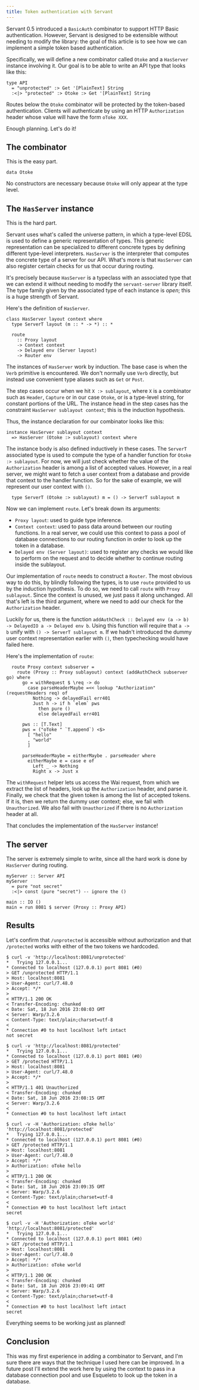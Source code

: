 ```yaml
---
title: Token authentication with Servant
---
```


Servant 0.5 introduced a `BasicAuth` combinator to support HTTP Basic
authentication. However, Servant is designed to be extensible without needing
to modify the library: the goal of this article is to see how we can implement
a simple token based authentication.

Specifically, we will define a new combinator called `Otoke` and a `HasServer`
instance involving it. Our goal is to be able to write an API type that looks
like this:

```
type API
  = "unprotected" :> Get '[PlainText] String
  :<|> "protected" :> Otoke :> Get '[PlainText] String
```

Routes below the `Otoke` combinator will be protected by the token-based
authentication. Clients will authenticate by using an HTTP `Authorization`
header whose value will have the form `oToke XXX`.

Enough planning. Let's do it!

The combinator
--------------

This is the easy part.

```
data Otoke
```

No constructors are necessary because `Otoke` will only appear at the type
level.

The `HasServer` instance
------------------------

This is the hard part.

Servant uses what's called the universe pattern, in which a type-level EDSL is
used to define a generic representation of types. This generic representation
can be specialized to different concrete types by defining different
type-level interpreters. `HasServer` is the interpreter that computes the
concrete type of a server for our API. What's more is that `HasServer` can also
register certain checks for us that occur during routing.

It's precisely because `HasServer` is a typeclass with an associated type that
we can extend it without needing to modify the `servant-server` library itself.
The type family given by the associated type of each instance is _open_; this
is a huge strength of Servant.

Here's the definition of `HasServer`.

```
class HasServer layout context where
  type ServerT layout (m :: * -> *) :: *

  route
    :: Proxy layout
    -> Context context
    -> Delayed env (Server layout)
    -> Router env
```

The instances of `HasServer` work by induction. The base case is when the
`Verb` primitive is encountered. We don't normally use `Verb` directly, but
instead use convenient type aliases such as `Get` or `Post`.

The step cases occur when we hit `X :> sublayout`, where `X` is a combinator
such as `Header`, `Capture` or in our case `Otoke`, or is a type-level string,
for constant portions of the URL. The instance head in the step cases has the
constraint `HasServer sublayout context`; this is the induction hypothesis.

Thus, the instance declaration for our combinator looks like this:

```
instance HasServer sublayout context
  => HasServer (Otoke :> sublayout) context where
```

The instance body is also defined inductively in these cases. The `ServerT`
associated type is used to compute the type of a handler function for `Otoke :>
sublayout`. For now, we will just check whether the value of the
`Authorization` header is among a list of accepted values. However, in a real
server, we might want to fetch a user context from a database and provide that
context to the handler function. So for the sake of example, we will represent
our user context with `()`.

```
  type ServerT (Otoke :> sublayout) m = () -> ServerT sublayout m
```

Now we can implement `route`. Let's break down its arguments:

  * `Proxy layout`: used to guide type inference.
  * `Context context`: used to pass data around between our routing functions.
    In a real server, we could use this context to pass a pool of database
    connections to our routing function in order to look up the token in a
    database.
  * `Delayed env (Server layout)`: used to register any checks we would like to
    perform on the request and to decide whether to continue routing inside
    the sublayout.

Our implementation of `route` needs to construct a `Router`. The most obvious
way to do this, by blindly following the types, is to use `route` provided to
us by the induction hypothesis. To do so, we need to call `route` with `Proxy
sublayout`. Since the context is unused, we just pass it along unchanged. All
that's left is the third argument, where we need to add our check for the
`Authorization` header.

Luckily for us, there is the function `addAuthCheck :: Delayed env (a -> b) ->
DelayedIO a -> Delayed env b`. Using this function will require that `a -> b`
unify with `() -> ServerT sublayout m`. If we hadn't introduced the dummy user
context representation earlier with `()`, then typechecking would have failed
here.

Here's the implementation of `route`:

```
  route Proxy context subserver =
    route (Proxy :: Proxy sublayout) context (addAuthCheck subserver go) where
      go = withRequest $ \req -> do
        case parseHeaderMaybe =<< lookup "Authorization" (requestHeaders req) of
          Nothing -> delayedFail err401
          Just h -> if h `elem` pws
            then pure ()
            else delayedFail err401

      pws :: [T.Text]
      pws = ("oToke " `T.append`) <$>
        [ "hello"
        , "world"
        ]

      parseHeaderMaybe = eitherMaybe . parseHeader where
        eitherMaybe e = case e of
          Left _ -> Nothing
          Right x -> Just x
```

The `withRequest` helper lets us access the Wai request, from which we extract
the list of headers, look up the `Authorization` header, and parse it. Finally,
we check that the given token is among the list of accepted tokens. If it is,
then we return the dummy user context; else, we fail with `Unauthorized`. We
also fail with `Unauthorized` if there is no `Authorization` header at all.

That concludes the implementation of the `HasServer` instance!

The server
----------

The server is extremely simple to write, since all the hard work is done by
`HasServer` during routing.

```
myServer :: Server API
myServer
  = pure "not secret"
  :<|> const (pure "secret") -- ignore the ()

main :: IO ()
main = run 8081 $ server (Proxy :: Proxy API)
```

Results
-------

Let's confirm that `/unprotected` is accessible without authorization and that
`/protected` works with either of the two tokens we hardcoded.

```
$ curl -v 'http://localhost:8081/unprotected'
*   Trying 127.0.0.1...
* Connected to localhost (127.0.0.1) port 8081 (#0)
> GET /unprotected HTTP/1.1
> Host: localhost:8081
> User-Agent: curl/7.48.0
> Accept: */*
>
< HTTP/1.1 200 OK
< Transfer-Encoding: chunked
< Date: Sat, 18 Jun 2016 23:08:03 GMT
< Server: Warp/3.2.6
< Content-Type: text/plain;charset=utf-8
<
* Connection #0 to host localhost left intact
not secret
```

```
$ curl -v 'http://localhost:8081/protected'
*   Trying 127.0.0.1...
* Connected to localhost (127.0.0.1) port 8081 (#0)
> GET /protected HTTP/1.1
> Host: localhost:8081
> User-Agent: curl/7.48.0
> Accept: */*
>
< HTTP/1.1 401 Unauthorized
< Transfer-Encoding: chunked
< Date: Sat, 18 Jun 2016 23:08:15 GMT
< Server: Warp/3.2.6
<
* Connection #0 to host localhost left intact
```

```
$ curl -v -H 'Authorization: oToke hello' 'http://localhost:8081/protected'
*   Trying 127.0.0.1...
* Connected to localhost (127.0.0.1) port 8081 (#0)
> GET /protected HTTP/1.1
> Host: localhost:8081
> User-Agent: curl/7.48.0
> Accept: */*
> Authorization: oToke hello
>
< HTTP/1.1 200 OK
< Transfer-Encoding: chunked
< Date: Sat, 18 Jun 2016 23:09:35 GMT
< Server: Warp/3.2.6
< Content-Type: text/plain;charset=utf-8
<
* Connection #0 to host localhost left intact
secret
```
```
$ curl -v -H 'Authorization: oToke world' 'http://localhost:8081/protected'
*   Trying 127.0.0.1...
* Connected to localhost (127.0.0.1) port 8081 (#0)
> GET /protected HTTP/1.1
> Host: localhost:8081
> User-Agent: curl/7.48.0
> Accept: */*
> Authorization: oToke world
>
< HTTP/1.1 200 OK
< Transfer-Encoding: chunked
< Date: Sat, 18 Jun 2016 23:09:41 GMT
< Server: Warp/3.2.6
< Content-Type: text/plain;charset=utf-8
<
* Connection #0 to host localhost left intact
secret
```

Everything seems to be working just as planned!

Conclusion
----------

This was my first experience in adding a combinator to Servant, and I'm sure
there are ways that the technique I used here can be improved. In a future post
I'll extend the work here by using the context to pass in a database connection
pool and use Esqueleto to look up the token in a database.

